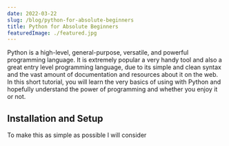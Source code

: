 ```yaml
---
date: 2022-03-22
slug: /blog/python-for-absolute-beginners
title: Python for Absolute Beginners
featuredImage: ./featured.jpg
---
```


Python is a high-level, general-purpose, versatile, and powerful programming language. It is extremely popular a very handy tool and also a great entry level programming language, due to its simple and clean syntax and the vast amount of documentation and resources about it on the web. In this short tutorial, you will learn the very basics of using with Python and hopefully understand the power of programming and whether you enjoy it or not.

## Installation and Setup

To make this as simple as possible I will consider
